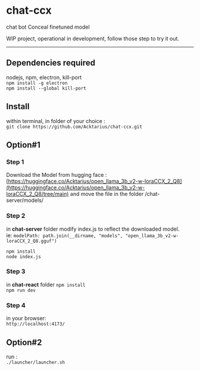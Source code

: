 # chat-ccx
chat bot Conceal finetuned model

WIP project, operational in development, follow those step to try it out.

---

## Dependencies required
nodejs, npm, electron, kill-port  
`npm install -g electron`  
`npm install --global kill-port`  

## Install
within terminal, in folder of your choice :  
`git clone https://github.com/Acktarius/chat-ccx.git` 
## Option#1 
### Step 1
Download the Model from hugging face :
[https://huggingface.co/Acktarius/open_llama_3b_v2-w-loraCCX_2_Q8](https://huggingface.co/Acktarius/open_llama_3b_v2-w-loraCCX_2_Q8/tree/main)
and move the file in the folder /chat-server/models/

### Step 2
in **chat-server** folder modify index.js to reflect the downloaded model.  
ie: `modelPath: path.join(__dirname, "models", "open_llama_3b_v2-w-loraCCX_2_Q8.gguf")`

`npm install`  
`node index.js`


### Step 3
in **chat-react** folder
`npm install`  
`npm run dev`  


### Step 4
in your browser:  
`http://localhost:4173/`  

## Option#2
run :  
`./launcher/launcher.sh`  

